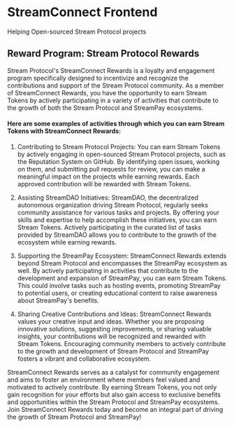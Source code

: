 # StreamConnect Frontend
Helping Open-sourced Stream Protocol projects

## Reward Program: Stream Protocol Rewards

Stream Protocol's StreamConnect Rewards is a loyalty and engagement program specifically designed to incentivize and recognize the contributions and support of the Stream Protocol community. As a member of StreamConnect Rewards, you have the opportunity to earn Stream Tokens by actively participating in a variety of activities that contribute to the growth of both the Stream Protocol and StreamPay ecosystems.

#### Here are some examples of activities through which you can earn Stream Tokens with StreamConnect Rewards:

1. Contributing to Stream Protocol Projects: You can earn Stream Tokens by actively engaging in open-sourced Stream Protocol projects, such as the Reputation System on GitHub. By identifying open issues, working on them, and submitting pull requests for review, you can make a meaningful impact on the projects while earning rewards. Each approved contribution will be rewarded with Stream Tokens.

2. Assisting StreamDAO Initiatives: StreamDAO, the decentralized autonomous organization driving Stream Protocol, regularly seeks community assistance for various tasks and projects. By offering your skills and expertise to help accomplish these initiatives, you can earn Stream Tokens. Actively participating in the curated list of tasks provided by StreamDAO allows you to contribute to the growth of the ecosystem while earning rewards.

3. Supporting the StreamPay Ecosystem: StreamConnect Rewards extends beyond Stream Protocol and encompasses the StreamPay ecosystem as well. By actively participating in activities that contribute to the development and expansion of StreamPay, you can earn Stream Tokens. This could involve tasks such as hosting events, promoting StreamPay to potential users, or creating educational content to raise awareness about StreamPay's benefits.

4. Sharing Creative Contributions and Ideas: StreamConnect Rewards values your creative input and ideas. Whether you are proposing innovative solutions, suggesting improvements, or sharing valuable insights, your contributions will be recognized and rewarded with Stream Tokens. Encouraging community members to actively contribute to the growth and development of Stream Protocol and StreamPay fosters a vibrant and collaborative ecosystem.

StreamConnect Rewards serves as a catalyst for community engagement and aims to foster an environment where members feel valued and motivated to actively contribute. By earning Stream Tokens, you not only gain recognition for your efforts but also gain access to exclusive benefits and opportunities within the Stream Protocol and StreamPay ecosystems. Join StreamConnect Rewards today and become an integral part of driving the growth of Stream Protocol and StreamPay!
